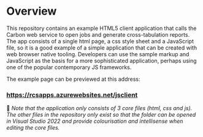 # Overview

This repository contains an example HTML5 client application that calls the Carbon web service to open jobs and generate cross-tabulation reports. The app consists of a single html page, a css style sheet and a JavaScript file, so it is a good example of a simple application that can be created with web browser native tooling. Developers can use the sample markup and JavaScript as the basis for a more sophisticated application, perhaps using one of the popular contemporary JS frameworks.

The example page can be previewed at this address:

### <https://rcsapps.azurewebsites.net/jsclient>

:memo: *Note that the application only consists of 3 core files (html, css and js). The other files in the repository only exist so that the folder can be opened in Visual Studio 2022 and provide colourisation and intellisense when editing the core files.*
